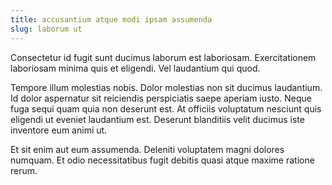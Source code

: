 ```yaml
---
title: accusantium atque modi ipsam assumenda
slug: laborum ut
---
```


Consectetur id fugit sunt ducimus laborum est laboriosam. Exercitationem laboriosam minima quis et eligendi. Vel laudantium qui quod.

Tempore illum molestias nobis. Dolor molestias non sit ducimus laudantium. Id dolor aspernatur sit reiciendis perspiciatis saepe aperiam iusto. Neque fuga sequi quam quia non deserunt est. At officiis voluptatum nesciunt quis eligendi ut eveniet laudantium est. Deserunt blanditiis velit ducimus iste inventore eum animi ut.

Et sit enim aut eum assumenda. Deleniti voluptatem magni dolores numquam. Et odio necessitatibus fugit debitis quasi atque maxime ratione rerum.

